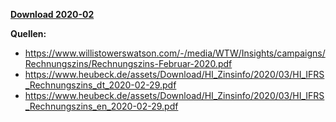 [**Download 2020-02**](https://downgit.github.io/#/home?url=https://github.com/GeorgGoldbach/Zinsarchiv/tree/master/2020-02)

**Quellen:**
* https://www.willistowerswatson.com/-/media/WTW/Insights/campaigns/Rechnungszins/Rechnungszins-Februar-2020.pdf
* https://www.heubeck.de/assets/Download/HI_Zinsinfo/2020/03/HI_IFRS_Rechnungszins_dt_2020-02-29.pdf
* https://www.heubeck.de/assets/Download/HI_Zinsinfo/2020/03/HI_IFRS_Rechnungszins_en_2020-02-29.pdf
